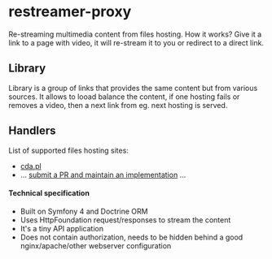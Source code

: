 # restreamer-proxy

Re-streaming multimedia content from files hosting.
How it works? Give it a link to a page with video, it will re-stream it to you or redirect to a direct link.

## Library
Library is a group of links that provides the same content but from various sources.
It allows to looad balance the content, if one hosting fails or removes a video, then a next link from eg. next hosting is served.

## Handlers

List of supported files hosting sites:
- [cda.pl](src/ResourceHandler/Handlers/CdaPLHandler.php)
- ... [submit a PR and maintain an implementation](src/ResourceHandler/Handlers/StreamedHandler.php) ...

#### Technical specification

- Built on Symfony 4 and Doctrine ORM
- Uses HttpFoundation request/responses to stream the content
- It's a tiny API application
- Does not contain authorization, needs to be hidden behind a good nginx/apache/other webserver configuration
